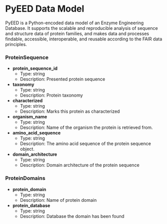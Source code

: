 # PyEED Data Model

PyEED is a Python-encoded data model of an Enzyme Engineering Database. It supports the scalable and reproducible analysis of sequence and structure data of protein families, and makes data and processes findable, accessible, interoperable, and reusable according to the FAIR data principles.

### ProteinSequence

- __protein_sequence_id__
  - Type: string
  - Description: Presented protein sequence
- __taxonomy__
  - Type: string
  - Description: Protein taxonomy
- __characterized__
  - Type: string
  - Description: Marks this protein as characterized
- __organism_name__
  - Type: string
  - Description: Name of the organism the protein is retrieved from.
- __amino_acid_sequence__
  - Type: string
  - Description: The amino acid sequence of the protein sequence object.
- __domain_architecture__
  - Type: string
  - Description: Domain architecture of the protein sequence


### ProteinDomains

- __protein_domain__
  - Type: string
  - Description: Name of protein domain
- __protein_database__
  - Type: string
  - Description: Database the domain has been found




